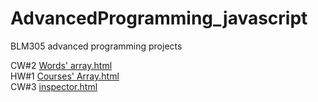 # AdvancedProgramming_javascript
BLM305 advanced programming projects 

CW#2
<a href= "https://alaamarawi.github.io/AdvancedProgramming_javascript/Words'%20array.html">Words' array.html </a>
</br>
HW#1
<a href= "https://alaamarawi.github.io/AdvancedProgramming_javascript/Courses'%20Array.html">Courses' Array.html </a>
</br>
CW#3
<a href= "https://alaamarawi.github.io/AdvancedProgramming_javascript/CW3/inspector.html">inspector.html </a>
</br>
